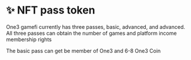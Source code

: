 # ✨ NFT pass token

One3 gamefi currently has three passes, basic, advanced, and advanced. All three passes can obtain the number of games and platform income membership rights

The basic pass can get be member of One3 and 6-8 One3 Coin

```
```
